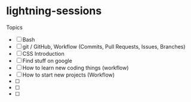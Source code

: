lightning-sessions
==================

Topics

- [ ] Bash
- [ ] git / GitHub, Workflow (Commits, Pull Requests, Issues, Branches)
- [ ] CSS Introduction
- [ ] Find stuff on google
- [ ] How to learn new coding things (workflow)
- [ ] How to start new projects (Workflow)
- [ ] 
- [ ] 
- [ ] 
